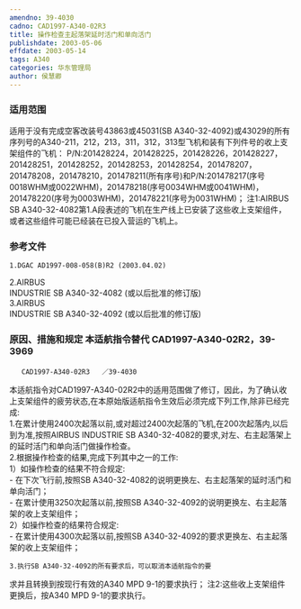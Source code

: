 ```yaml
---
amendno: 39-4030  
cadno: CAD1997-A340-02R3  
title: 操作检查主起落架延时活门和单向活门  
publishdate: 2003-05-06  
effdate: 2003-05-14  
tags: A340  
categories: 华东管理局  
author: 侯慧卿  
---
```

  
### 适用范围  
适用于没有完成空客改装号43863或45031(SB A340-32-4092)或43029的所有序列号的A340-211，212，213，311，312，313型飞机和装有下列件号的收上支架组件的飞机：
P/N:201428224，201428225，201428226，201428227，201428251，201428252，201428253，201428254，201478207，201478208，201478210，201478211(所有序号)和P/N:201478217(序号0018WHM或0022WHM)，201478218(序号0034WHM或0041WHM)，201478220(序号为0003WHM)，201478221(序号为0031WHM)；
注1:AIRBUS SB A340-32-4082第1.A段表述的飞机在生产线上已安装了这些收上支架组件，或者这些组件可能已经装在已投入营运的飞机上。  
  
<!--more-->  
### 参考文件  
    1.DGAC AD1997-008-058(B)R2 (2003.04.02)  
2.AIRBUS  
 INDUSTRIE SB A340-32-4082 (或以后批准的修订版)  
3.AIRBUS  
 INDUSTRIE SB A340-32-4092 (或以后批准的修订版)  
  
### 原因、措施和规定 本适航指令替代 CAD1997-A340-02R2，39-3969  
       CAD1997-A340-02R3   ／39-4030  
本适航指令对CAD1997-A340-02R2中的适用范围做了修订，因此，为了确认收上支架组件的疲劳状态,在本原始版适航指令生效后必须完成下列工作,除非已经完成:  
    1.在累计使用2400次起落以前,或对超过2400次起落的飞机,在200次起落内,以后到为准,按照AIRBUS INDUSTRIE SB A340-32-4082的要求,对左、右主起落架上的延时活门和单向活门做操作检查。  
    2.根据操作检查的结果,完成下列其中之一的工作:  
1）如操作检查的结果不符合规定:  
         - 在下次飞行前,按照SB A340-32-4082的说明更换左、右主起落架的延时活门和单向活门；  
         - 在累计使用3250次起落以前,按照SB A340-32-4092的说明更换左、右主起落架的收上支架组件；  
2）如操作检查的结果符合规定:  
         - 在累计使用4300次起落以前,按照SB A340-32-4092的要求更换左、右主起落架的收上支架组件；  
  
    3.执行SB A340-32-4092的所有要求后，可以取消本适航指令的要  
求并且转换到按现行有效的A340 MPD 9-1的要求执行；       注2:这些收上支架组件更换后，按A340 MPD 9-1的要求执行。  
